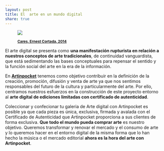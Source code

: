 ```yaml
---
layout: post
title: El  arte en un mundo digital 
share: true
---
```


<figure class="text-center">
	<img src="http://www.inpocketart.com/wp-content/uploads/2014/05/cares-watermark.jpg">
	<figcaption>
		<p><small><strong><a href="http://www.inpocketart.com/product/cares-ernest-cortada-2014/">Cares, Ernest Cortada, 2014</a></strong></small></p>
	</figcaption>
</figure>

El arte digital se presenta como **una manifestación rupturista en relación a nuestros conceptos de arte tradicionales**, de continuidad vanguardista, que está sedimentando las bases conceptuales para repensar el sentido y la función social del arte en la era de la información.

En **[Artinpocket](http://www.artinpocket.cat/)** tenemos como objetivo contribuir en la definición de la creación, promoción, difusión y venta de arte ya que nos sentimos responsables del futuro de la cultura y particularmente del arte. Por ello, centramos nuestros esfuerzos en la construcción de este proyecto entorno al **arte digital de ediciones limitadas con certificado de autenticidad**. 

Coleccionar y confecionar tu galeria de Arte digital con Artinpocket es posible ya que cada pieza es única, exclusiva, firmada y avalada con el Certificado de Autenticidad que Artinpocket proporciona a sus clientes de forma exclusiva. **Que todo el mundo pueda comprar arte** es nuestro objetivo. Queremos transformar y renovar el mercado y el consumo de arte y lo queremos hacer en el entorno digital de la misma forma que lo han hecho la música o el mercado editorial **ahora es la hora del arte con Artinpocket**. 
